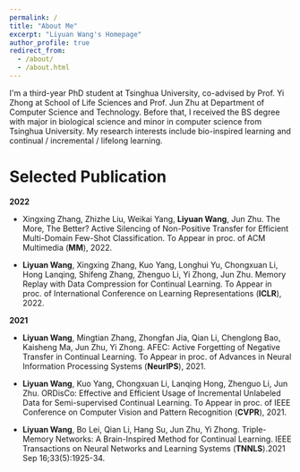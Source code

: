 ```yaml
---
permalink: /
title: "About Me"
excerpt: "Liyuan Wang's Homepage"
author_profile: true
redirect_from: 
  - /about/
  - /about.html
---
```

I'm a third-year PhD student at Tsinghua University, co-advised by Prof. Yi Zhong at School of Life Sciences and Prof. Jun Zhu at Department of Computer Science and Technology. Before that, I received the BS degree with major in biological science and minor in computer science from Tsinghua University.
My research interests include bio-inspired learning and continual / incremental / lifelong learning.

Selected Publication
======
**2022**
 
* Xingxing Zhang, Zhizhe Liu, Weikai Yang, **Liyuan Wang**, Jun Zhu. The More, The Better? Active Silencing of Non-Positive Transfer for Efficient Multi-Domain Few-Shot Classification. To Appear in proc. of ACM Multimedia (**MM**), 2022.
  
* **Liyuan Wang**, Xingxing Zhang, Kuo Yang, Longhui Yu, Chongxuan Li, Hong Lanqing, Shifeng Zhang, Zhenguo Li, Yi Zhong, Jun Zhu. Memory Replay with Data Compression for Continual Learning. To Appear in proc. of International Conference on Learning Representations (**ICLR**), 2022.
  
**2021**
* **Liyuan Wang**, Mingtian Zhang, Zhongfan Jia, Qian Li, Chenglong Bao, Kaisheng Ma, Jun Zhu, Yi Zhong. AFEC: Active Forgetting of Negative Transfer in Continual Learning. To Appear in proc. of Advances in Neural Information Processing Systems (**NeurIPS**), 2021.
  
* **Liyuan Wang**, Kuo Yang, Chongxuan Li, Lanqing Hong, Zhenguo Li, Jun Zhu. ORDisCo: Effective and Efficient Usage of Incremental Unlabeled Data for Semi-supervised Continual Learning. To Appear in proc. of IEEE Conference on Computer Vision and Pattern Recognition (**CVPR**), 2021.

* **Liyuan Wang**, Bo Lei, Qian Li, Hang Su, Jun Zhu, Yi Zhong. Triple-Memory Networks: A Brain-Inspired Method for Continual Learning. IEEE Transactions on Neural Networks and Learning Systems (**TNNLS**).2021 Sep 16;33(5):1925-34.
    
    
   
